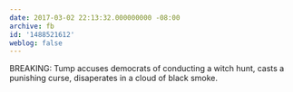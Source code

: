 ```yaml
---
date: 2017-03-02 22:13:32.000000000 -08:00
archive: fb
id: '1488521612'
weblog: false
---
```


BREAKING: Tump accuses democrats of conducting a witch hunt, casts a punishing curse, disaperates in a cloud of black smoke.
